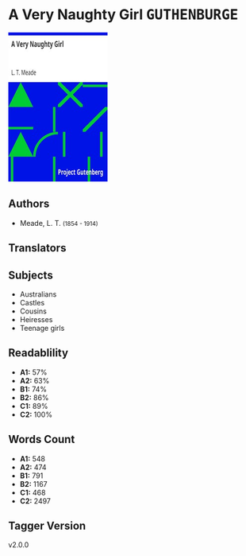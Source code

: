 # A Very Naughty Girl <kbd>GUTHENBURGE</kbd>

![](./cover.medium.jpg "")

## Authors


 - Meade, L. T. <small>(1854 - 1914)</small>

## Translators



## Subjects


 - Australians
 - Castles
 - Cousins
 - Heiresses
 - Teenage girls

## Readablility


 - **A1:** 57%
 - **A2:** 63%
 - **B1:** 74%
 - **B2:** 86%
 - **C1:** 89%
 - **C2:** 100%

## Words Count


 - **A1:** 548
 - **A2:** 474
 - **B1:** 791
 - **B2:** 1167
 - **C1:** 468
 - **C2:** 2497

## Tagger Version


v2.0.0
